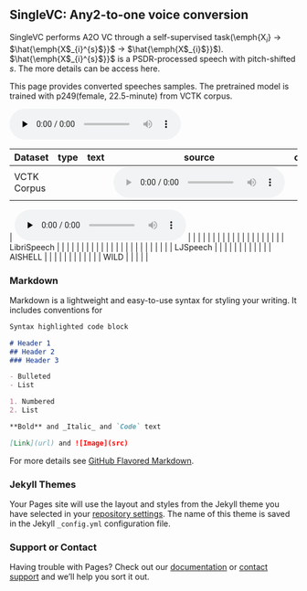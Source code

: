 ## SingleVC: Any2-to-one voice conversion

SingleVC performs A2O VC through a self-supervised task(\emph{X$_{i}$} $\to$ $\hat{\emph{X$_{i}^{s}$}}$ $\to$ $\hat{\emph{X$_{i}$}}$).  $\hat{\emph{X$_{i}^{s}$}}$ is  a PSDR-processed speech with pitch-shifted $s$. The more details can be access here.

This page provides converted speeches samples. The pretrained model is trained with p249(female, 22.5-minute) from VCTK corpus.

<audio id="audio" controls="" preload="none">
      <source id="mp3" src="音频地址">
</audio>

| Dataset     | type | text | source | convert |
|-------------|------|------|--------|---------|
| VCTK Corpus |      |      | <audio id="audio" controls="" preload="none">
<source id="mp3" src="1_BAC009S0234W0129.wav">
</audio>
 |    <audio id="audio" controls="" preload="none">
<source id="mp3" src="1_BAC009S0234W0129.wav">
</audio>     |
|             |      |      |        |         |
|             |      |      |        |         |
|             |      |      |        |         |
| LibriSpeech |      |      |        |         |
|             |      |      |        |         |
|             |      |      |        |         |
|             |      |      |        |         |
| LJSpeech    |      |      |        |         |
|             |      |      |        |         |
| AISHELL     |      |      |        |         |
|             |      |      |        |         |
| WILD        |      |      |        |         |


### Markdown

Markdown is a lightweight and easy-to-use syntax for styling your writing. It includes conventions for

```markdown
Syntax highlighted code block

# Header 1
## Header 2
### Header 3

- Bulleted
- List

1. Numbered
2. List

**Bold** and _Italic_ and `Code` text

[Link](url) and ![Image](src)
```

For more details see [GitHub Flavored Markdown](https://guides.github.com/features/mastering-markdown/).

### Jekyll Themes

Your Pages site will use the layout and styles from the Jekyll theme you have selected in your [repository settings](https://github.com/BrightGu/SingleVC/settings/pages). The name of this theme is saved in the Jekyll `_config.yml` configuration file.

### Support or Contact

Having trouble with Pages? Check out our [documentation](https://docs.github.com/categories/github-pages-basics/) or [contact support](https://support.github.com/contact) and we’ll help you sort it out.
